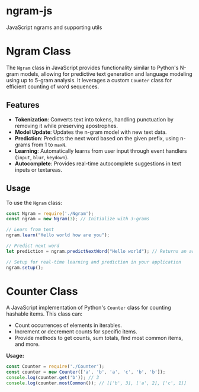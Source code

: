 # ngram-js
JavaScript ngrams and supporting utils 

#
# Ngram Class

The `Ngram` class in JavaScript provides functionality similar to Python's N-gram models, allowing for predictive text generation and language modeling using up to 5-gram analysis. It leverages a custom `Counter` class for efficient counting of word sequences.

## Features

- **Tokenization**: Converts text into tokens, handling punctuation by removing it while preserving apostrophes.
- **Model Update**: Updates the n-gram model with new text data.
- **Prediction**: Predicts the next word based on the given prefix, using n-grams from 1 to `maxN`.
- **Learning**: Automatically learns from user input through event handlers (`input`, `blur`, `keydown`).
- **Autocomplete**: Provides real-time autocomplete suggestions in text inputs or textareas.

## Usage

To use the `Ngram` class:

```javascript
const Ngram = require('./Ngram');
const ngram = new Ngram(3); // Initialize with 3-grams

// Learn from text
ngram.learn("Hello world how are you");

// Predict next word
let prediction = ngram.predictNextWord("Hello world"); // Returns an array of predictions

// Setup for real-time learning and prediction in your application
ngram.setup();
```

#
# Counter Class

A JavaScript implementation of Python's `Counter` class for counting hashable items. This class can:

- Count occurrences of elements in iterables.
- Increment or decrement counts for specific items.
- Provide methods to get counts, sum totals, find most common items, and more.

**Usage:**

```javascript
const Counter = require('./Counter');
const counter = new Counter(['a', 'b', 'a', 'c', 'b', 'b']);
console.log(counter.get('b')); // 3
console.log(counter.mostCommon()); // [['b', 3], ['a', 2], ['c', 1]]
